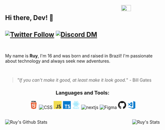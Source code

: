 <a href="https://gifer.com/en/Dtf">
  <img align="right" src="https://media0.giphy.com/media/LOnt6uqjD9OexmQJRB/giphy.gif" width=25% height=20% />
</a>

## Hi there, Dev! 👋 

[![Twitter Follow](https://img.shields.io/twitter/follow/ruyymon?color=1DA1F2&logo=twitter&style=for-the-badge)](https://twitter.com/intent/follow?original_referer=https%3A%2F%2Fgithub.com%2Fruyymon&screen_name=ruyymon)
[![Discord DM](https://img.shields.io/badge/Discord-Ruyy%231234-7289DA?logo=Discord&style=for-the-badge)](https://discordapp.com/users/405734752143015937/)
---

<br>

<p>
  My name is <strong>Ruy</strong>, I'm 16 and was born and raised in Brazil! I'm passionate about technology and always seek new adventures.
</p>
<br>

> "*If you can't make it good, at least make it look good.*" - Bill Gates



<h3 align="center">Languages and Tools:</h3>
<p align="center">
<img alt="HTML" width="26px" src="https://raw.githubusercontent.com/github/explore/80688e429a7d4ef2fca1e82350fe8e3517d3494d/topics/html/html.png" />
<img alt="CSS" width="26px" src="https://i.pinimg.com/originals/a3/2f/83/a32f83aa2c675058e4a05a0fd4da05eb.png" />
<img alt="JavaScript" width="26px" src="https://raw.githubusercontent.com/github/explore/80688e429a7d4ef2fca1e82350fe8e3517d3494d/topics/javascript/javascript.png" />
<img src="https://raw.githubusercontent.com/devicons/devicon/master/icons/typescript/typescript-original.svg" alt="typescript" width="26px" />
<img src="https://raw.githubusercontent.com/devicons/devicon/master/icons/react/react-original-wordmark.svg" alt="react" width="26" />
<img src="https://cdn.worldvectorlogo.com/logos/nextjs-3.svg" alt="nextjs" width="40" />
<img src="https://cdn2.downdetector.com/static/uploads/logo/figma2.png" alt="Figma" width="28" />
<img alt="GitHub" width="26px" src="https://raw.githubusercontent.com/github/explore/78df643247d429f6cc873026c0622819ad797942/topics/github/github.png" />
<img alt="Visual Studio Code" width="26px" src="https://raw.githubusercontent.com/github/explore/80688e429a7d4ef2fca1e82350fe8e3517d3494d/topics/visual-studio-code/visual-studio-code.png" />
</p>

<br>

<img align="left" alt="Ruy's Github Stats" src="https://github-readme-stats.vercel.app/api?username=ruymon&theme=vue&show_icons=true&hide_border=true" />
<img align="right" alt="Ruy's Stats" src="https://github-readme-stats.vercel.app/api/top-langs/?username=ruymon&layout=compact&theme=vue&show_icons=true&hide_border=true" />


